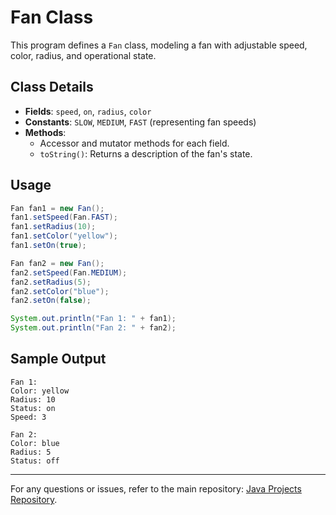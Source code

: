# Fan Class

This program defines a `Fan` class, modeling a fan with adjustable speed, color, radius, and operational state.

## Class Details

- **Fields**: `speed`, `on`, `radius`, `color`
- **Constants**: `SLOW`, `MEDIUM`, `FAST` (representing fan speeds)
- **Methods**: 
  - Accessor and mutator methods for each field.
  - `toString()`: Returns a description of the fan's state.

## Usage

```java
Fan fan1 = new Fan();
fan1.setSpeed(Fan.FAST);
fan1.setRadius(10);
fan1.setColor("yellow");
fan1.setOn(true);

Fan fan2 = new Fan();
fan2.setSpeed(Fan.MEDIUM);
fan2.setRadius(5);
fan2.setColor("blue");
fan2.setOn(false);

System.out.println("Fan 1: " + fan1);
System.out.println("Fan 2: " + fan2);
```

## Sample Output

```
Fan 1: 
Color: yellow
Radius: 10
Status: on 
Speed: 3

Fan 2: 
Color: blue
Radius: 5
Status: off
```

---

For any questions or issues, refer to the main repository: [Java Projects Repository](https://github.com/Al-rimi/java).
